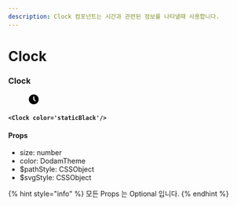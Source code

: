 ```yaml
---
description: Clock 컴포넌트는 시간과 관련된 정보를 나타낼때 사용합니다.
---
```


# Clock

### Clock

<div align="left"><figure><img src="../../../../.gitbook/assets/clock.png" alt="" width="24"><figcaption></figcaption></figure></div>

<pre class="language-tsx"><code class="lang-tsx"><strong>&#x3C;Clock color='staticBlack'/>
</strong></code></pre>

#### Props

* size: number
* color: DodamTheme
* $pathStyle: CSSObject
* $svgStyle: CSSObject

{% hint style="info" %}
모든 Props 는 Optional 입니다.
{% endhint %}

